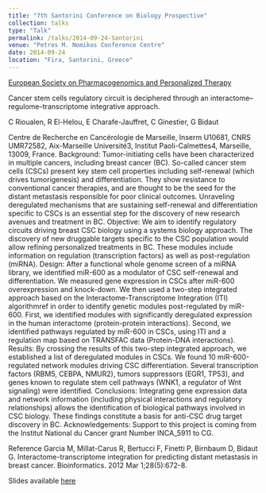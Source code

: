 ```yaml
---
title: "7th Santorini Conference on Biology Prospective"
collection: talks
type: "Talk"
permalink: /talks/2014-09-24-Santorini
venue: "Petros M. Nomikos Conference Centre"
date: 2014-09-24
location: "Fira, Santorini, Greece"
---
```


[European Society on Pharmacogenomics and Personalized Therapy](https://esptnet.eu)

Cancer stem cells regulatory circuit is deciphered through an interactome–regulome–transcriptome integrative approach.

C Rioualen, R El-Helou, E Charafe-Jauffret, C Ginestier, G Bidaut

Centre de Recherche en Cancérologie de Marseille, Inserm U10681, CNRS UMR72582, Aix-Marseille Université3, Institut Paoli-Calmettes4, Marseille, 13009, France.
Background: Tumor-initiating cells have been characterized in multiple cancers, including breast cancer (BC). So-called cancer stem cells (CSCs) present key stem cell properties including self-renewal (which drives tumorigenesis) and differentiation. They show resistance to conventional cancer therapies, and are thought to be the seed for the distant metastasis responsible for poor clinical outcomes. Unraveling deregulated mechanisms that are sustaining self-renewal and differentiation specific to CSCs is an essential step for the discovery of new research avenues and treatment in BC.
Objective: We aim to identify regulatory circuits driving breast CSC biology using a systems biology approach. The discovery of new druggable targets specific to the CSC population would allow refining personalized treatments in BC. These modules include information on regulation (transcription factors) as well as post-regulation (miRNA).
Design: After a functional whole genome screen of a miRNA library, we identified miR-600 as a modulator of CSC self-renewal and differentiation. We measured gene expression in CSCs after miR-600 overexpression and knock-down. We then used a two-step integrated approach based on the Interactome-Transcriptome Integration (ITI) algorithmref in order to identify genetic modules post-regulated by miR-600. First, we identified modules with significantly deregulated expression in the human interactome (protein-protein interactions). Second, we identified pathways regulated by miR-600 in CSCs, using ITI and a regulation map based on TRANSFAC data (Protein-DNA interactions).
Results: By crossing the results of this two-step integrated approach, we established a list of deregulated modules in CSCs. We found 10 miR-600-regulated network modules driving CSC differentiation. Several transcription factors (RBM5, CEBPA, NMUR2), tumors suppressors (EGR1, TP53), and genes known to regulate stem cell pathways (WNK1, a regulator of Wnt signaling) were identified.
Conclusions: Integrating gene expression data and network information (including physical interactions and regulatory relationships) allows the identification of biological pathways involved in CSC biology. These findings constitute a basis for anti-CSC drug target discovery in BC.
Acknowledgements: Support to this project is coming from the Institut National du Cancer grant Number INCA_5911 to CG.

Reference
Garcia M, Millat-Carus R, Bertucci F, Finetti P, Birnbaum D, Bidaut G. Interactome-transcriptome integration for predicting distant metastasis in breast cancer. Bioinformatics. 2012 Mar 1;28(5):672-8.


Slides available [here](http://rioualen.github.io/files/2014-09-24_Santorini_slides.pdf)


